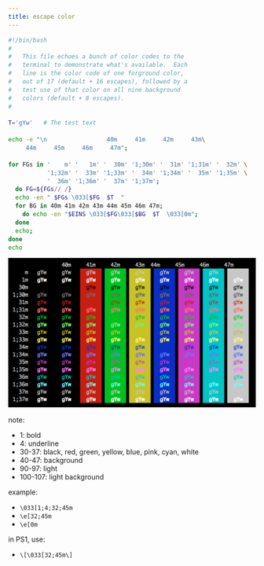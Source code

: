 ```yaml
---
title: escape color
---
```


```sh
#!/bin/bash
#
#   This file echoes a bunch of color codes to the
#   terminal to demonstrate what's available.  Each
#   line is the color code of one forground color,
#   out of 17 (default + 16 escapes), followed by a
#   test use of that color on all nine background
#   colors (default + 8 escapes).
#

T='gYw'   # The test text

echo -e "\n                 40m     41m     42m     43m\
     44m     45m     46m     47m";

for FGs in '    m' '   1m' '  30m' '1;30m' '  31m' '1;31m' '  32m' \
           '1;32m' '  33m' '1;33m' '  34m' '1;34m' '  35m' '1;35m' \
           '  36m' '1;36m' '  37m' '1;37m';
  do FG=${FGs// /}
  echo -en " $FGs \033[$FG  $T  "
  for BG in 40m 41m 42m 43m 44m 45m 46m 47m;
    do echo -en "$EINS \033[$FG\033[$BG  $T  \033[0m";
  done
  echo;
done
echo
```

![bash-color](/img/bash-color.png)

note:

* 1: bold
* 4: underline
* 30-37: black, red, green, yellow, blue, pink, cyan, white
* 40-47: background
* 90-97: light
* 100-107: light background

example:

* `\033[1;4;32;45m`
* `\e[32;45m`
* `\e[0m`

in PS1, use:

* `\[\033[32;45m\]`
